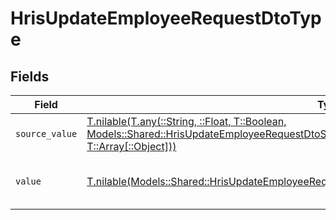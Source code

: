 # HrisUpdateEmployeeRequestDtoType


## Fields

| Field                                                                                                                                                                                                                                                  | Type                                                                                                                                                                                                                                                   | Required                                                                                                                                                                                                                                               | Description                                                                                                                                                                                                                                            | Example                                                                                                                                                                                                                                                |
| ------------------------------------------------------------------------------------------------------------------------------------------------------------------------------------------------------------------------------------------------------ | ------------------------------------------------------------------------------------------------------------------------------------------------------------------------------------------------------------------------------------------------------ | ------------------------------------------------------------------------------------------------------------------------------------------------------------------------------------------------------------------------------------------------------ | ------------------------------------------------------------------------------------------------------------------------------------------------------------------------------------------------------------------------------------------------------ | ------------------------------------------------------------------------------------------------------------------------------------------------------------------------------------------------------------------------------------------------------ |
| `source_value`                                                                                                                                                                                                                                         | [T.nilable(T.any(::String, ::Float, T::Boolean, Models::Shared::HrisUpdateEmployeeRequestDtoSchemasNationalIdentityNumberType4, T::Array[::Object]))](../../models/shared/hrisupdateemployeerequestdtoschemasnationalidentitynumbertypesourcevalue.md) | :heavy_minus_sign:                                                                                                                                                                                                                                     | N/A                                                                                                                                                                                                                                                    |                                                                                                                                                                                                                                                        |
| `value`                                                                                                                                                                                                                                                | [T.nilable(Models::Shared::HrisUpdateEmployeeRequestDtoSchemasNationalIdentityNumberTypeValue)](../../models/shared/hrisupdateemployeerequestdtoschemasnationalidentitynumbertypevalue.md)                                                             | :heavy_minus_sign:                                                                                                                                                                                                                                     | The type of the national identity number                                                                                                                                                                                                               | ssn                                                                                                                                                                                                                                                    |